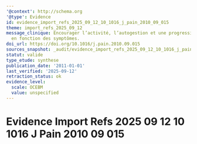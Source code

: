 ```yaml
---
'@context': http://schema.org
'@type': Evidence
id: evidence_import_refs_2025_09_12_10_1016_j_pain_2010_09_015
theme: import_refs_2025_09_12
message_clinique: Encourager l’activité, l’autogestion et une progression graduée
  en fonction des symptômes.
doi_url: https://doi.org/10.1016/j.pain.2010.09.015
sources_snapshot: _audit/evidence_import_refs_2025_09_12_10_1016_j_pain_2010_09_015.json
statut: valide
type_etude: synthese
publication_date: '2011-01-01'
last_verified: '2025-09-12'
retraction_status: ok
evidence_level:
  scale: OCEBM
  value: unspecified
---
```

# Evidence Import Refs 2025 09 12 10 1016 J Pain 2010 09 015

